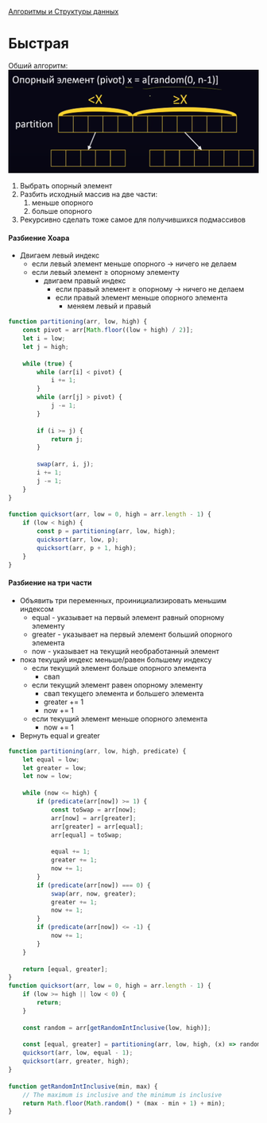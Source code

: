 [Алгоритмы и Структуры данных](../../DataStructures_and_Algorithms.md)

# Быстрая

Обший алгоритм:
![Untitled](./Untitled.png)

1. Выбрать опорный элемент
2. Разбить исходный массив на две части:
   1. меньше опорного
   2. больше опорного
3. Рекурсивно сделать тоже самое для получившихся подмассивов

#### Разбиение Хоара

- Двигаем левый индекс
  - если левый элемент меньше опорного → ничего не делаем
  - если левый элемент ≥ опорному элементу
    - двигаем правый индекс
      - если правый элемент ≥ опорному → ничего не делаем
      - если правый элемент меньше опорного элемента
        - меняем левый и правый

```jsx
function partitioning(arr, low, high) {
	const pivot = arr[Math.floor((low + high) / 2)];
	let i = low;
	let j = high;

	while (true) {
		while (arr[i] < pivot) {
			i += 1;
		}
		while (arr[j] > pivot) {
			j -= 1;
		}

		if (i >= j) {
			return j;
		}

		swap(arr, i, j);
		i += 1;
		j -= 1;
	}
}

function quicksort(arr, low = 0, high = arr.length - 1) {
	if (low < high) {
		const p = partitioning(arr, low, high);
		quicksort(arr, low, p);
		quicksort(arr, p + 1, high);
	}
}
```

#### Разбиение на три части

- Объявить три переменных, проинициализировать меньшим индексом
  - equal - указывает на первый элемент равный опорному элементу
  - greater - указывает на первый элемент больший опорного элемента
  - now - указывает на текущий необработанный элемент
- пока текущий индекс меньше/равен большему индексу
  - если текущий элемент больше опорного элемента
    - свап
  - если текущий элемент равен опорному элементу
    - свап текущего элемента и большего элемента
    - greater += 1
    - now += 1
  - если текущий элемент меньше опорного элемента
    - now += 1
- Вернуть equal и greater

```jsx
function partitioning(arr, low, high, predicate) {
	let equal = low;
	let greater = low;
	let now = low;

	while (now <= high) {
		if (predicate(arr[now]) >= 1) {
			const toSwap = arr[now];
			arr[now] = arr[greater];
			arr[greater] = arr[equal];
			arr[equal] = toSwap;

			equal += 1;
			greater += 1;
			now += 1;
		}
		if (predicate(arr[now]) === 0) {
			swap(arr, now, greater);
			greater += 1;
			now += 1;
		}
		if (predicate(arr[now]) <= -1) {
			now += 1;
		}
	}

	return [equal, greater];
}
function quicksort(arr, low = 0, high = arr.length - 1) {
	if (low >= high || low < 0) {
		return;
	}

	const random = arr[getRandomIntInclusive(low, high)];

	const [equal, greater] = partitioning(arr, low, high, (x) => random - x);
	quicksort(arr, low, equal - 1);
	quicksort(arr, greater, high);
}

function getRandomIntInclusive(min, max) {
	// The maximum is inclusive and the minimum is inclusive
	return Math.floor(Math.random() * (max - min + 1) + min);
}
```
